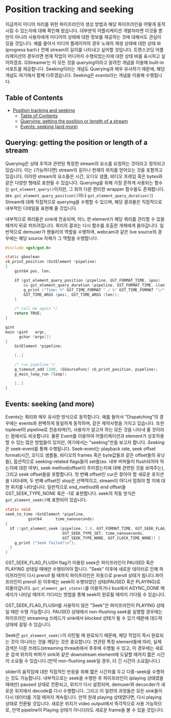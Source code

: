 # Position tracking and seeking

지금까지 미디어 처리를 위한 파이프라인의 생성 방법과 해당 파이프라인을 어떻게 동작시킬 수 있는지에 대해 확인해 왔습니다. 대부분의 어플리케이션 개발자라면 이것들 뿐만이 아니라 사용자에게 미디어의 상태에 대한 정보를 제공하는 것에 대해서도 관심이 있을 것입니다. 예를 들어서 미디어 플레이어의 경우 노래의 재생 상태에 대한 상태 바(progress bar)나 전체 stream의 길이를 나타내고 싶어할 것입니다. 트랜스코딩 어플리케이션의 경우라면 현재 작업이 어디까지 수행되었는지에 대한 상태 바를 표시하고 싶어하겠죠. GStreamer는 이 모든 것을 *querying*이라고 알려진 개념을 이용해 built-in 서포트를 제공합니다. Seeking이라는 개념도 Querying과 매우 유사하기 때문에, 해당 개념도 여기에서 함께 다루겠습니다. Seeking은 *events*라는 개념을 이용해 수행됩니다.

## Table of Contents

- [Position tracking and seeking](#position-tracking-and-seeking)
  - [Table of Contents](#table-of-contents)
  - [Querying: getting the position or length of a stream](#querying-getting-the-position-or-length-of-a-stream)
  - [Events: seeking (and more)](#events-seeking-and-more)

## Querying: getting the position or length of a stream

Querying은 상태 추적과 관련된 특정한 stream의 요소를 요청하는 것이라고 정의되고 있습니다. 이는 (가능하다면) stream의 길이나 현재의 위치를 얻어오는 것을 포함하고 있습니다. 이러한 stream의 요소들은 시간, 오디오 샘플, 비디오 프레임 혹은 bytes와 같은 다양한 형태로 표현될 수 있습니다. Querying을 위해 가장 흔하게 사용되는 함수는 `gst_element_query()`이지만, 그 외의 다른 편리한 wrapper 함수들도 존재합니다.(ex. `gst_element_query_position()`이나 `gst_element_query_duration()`) Stream에 대해 직접적으로 querying을 수행할 수 있으며, 해당 결과물은 직접적으로 내부적인 디테일을 표현해 줄 것입니다.

내부적으로 쿼리들은 sink에 전송되며, 어느 한 element가 해당 쿼리를 관리할 수 있을 때까지 뒤로 퍼뜨려집니다. 쿼리의 결과는 다시 함수를 호출한 개체에게 돌아갑니다. 일반적으로 demuxer가 핸들러의 역할을 수행하며, webcam과 같은 live source의 경우에는 해당 source 자체가 그 역할을 수행합니다.

```c
#include <gst/gst.h>

static gboolean
cb_print_position (GstElement *pipeline)
{
    gint64 pos, len;

    if (gst_element_query_position (pipeline, GST_FORMAT_TIME, &pos)
        && gst_element_query_duration (pipeline, GST_FORMAT_TIME, &len)) {
        g_print ("Time: %" GST_TIME_FORMAT " / %" GST_TIME_FORMAT "\r",
        GST_TIME_ARGS (pos), GST_TIME_ARGS (len));
    }

    /* call me again */
    return TRUE;
}

gint
main (gint   argc,
      gchar *argv[])
{
    GstElement *pipeline;

    [..]

    /* run pipeline */
    g_timeout_add (200, (GSourceFunc) cb_print_position, pipeline);
    g_main_loop_run (loop);

    [..]
}
```

## Events: seeking (and more)

Events는 쿼리와 매우 유사한 방식으로 동작합니다. 예를 들어서 "Dispatching"의 경우에는 events와 완벽하게 동일하게 동작하며, 같은 제약사항을 가지고 있습니다. 또한 toplevel의 pipeline로 전송되며(?), 사용자가 알고자 하는 모든 것을 나타내 줄 것이라는 점에서도 비슷합니다. 물론 Event를 이용하여 어플리케이션과 element가 상호작용할 수 있는 많은 방법들이 있지만, 여기에서는 "seeking"만을 보고자 합니다. *Seeking*은 seek-event를 통해 수행됩니다. Seek-event는 playback rate, seek offset format(시간, 오디오 샘플들, 비디오의 frames 혹은 byte값들과 같은 offset들의 유닛들), 옵션적으로 seeking-related flags들의 set들(ex. 내부 버퍼들이 flush되어야 하는지에 대한 여부), seek method(offset이 주어졌는지에 대해 관련된 것을 보여주는), 그리고 seek offset들을 포함합니다. 첫 번째 offset인 cur은 찾아야 할 새로운 포지션을 나타내며, 두 번째 offset인 stop은 선택적이고, stream이 어디서 멈춰야 할 지에 대한 위치를 나타냅니다. 일반적으로 end_method와 end offset을 GST_SEEK_TYPE_NONE 혹은 -1로 표현합니다. seek의 작동 방식은 `gst_element_seek()`에 표현되어 있습니다.

```c
static void
seek_to_time (GstElement *pipeline,
          gint64      time_nanoseconds)
{
  if (!gst_element_seek (pipeline, 1.0, GST_FORMAT_TIME, GST_SEEK_FLAG_FLUSH,
                         GST_SEEK_TYPE_SET, time_nanoseconds,
                         GST_SEEK_TYPE_NONE, GST_CLOCK_TIME_NONE)) {
    g_print ("Seek failed!\n");
  }
}
```

GST_SEEK_FLAG_FLUSH flag가 이용된 seek은 파이프라인이 PAUSED 혹은 PLAYING 상태일 때에만 수행되어야 합니다. "Seek" 이후에 새로운 데이터로 인해 파이프라인이 다시 preroll 될 때까지 파이프라인은 자동으로 preroll 상태가 됩니다.파이프라인이 preroll 된 이후에는 seek이 수행되었던 상태(PAUSED 혹은 PLAYING)로 되돌아갑니다. `gst_element_get_state()`를 이용하거나 bus에서 ASYNC_DONE 메세지가 나타날 때까지 기다리는 방법을 통해 seek이 완료될 때까지 기다릴 수 있습니다.

GST_SEEK_FLAG_FLUSH를 사용하지 않은 "Seek"은 파이프라인이 PLAYING 상태일 때만 수행 가능합니다. PAUSED 상태에서 non-flushing seek을 실행할 경우에는 파이프라인 streaming 쓰레드가 sink에서 blocked 상태가 될 수 있기 때문에 데드락 상태에 걸릴 수 있습니다.

Seek은 `gst_element_seek()`이 리턴될 때 완료되기 때문에, 해당 작업이 즉시 완료되는 것이 아니라는 것을 깨닫는 것은 중요합니다. 연관된 특정 element들에 따라, 실제 검색은 다른 쓰레드(streaming thread)에서 추후에 수행될 수 있고, 이 경우에는 새로운 검색 위치의 버퍼가 sink와 같은 downstream element에 도달할 때까지 짧은 시간이 소요될 수 있습니다.(만약 non-flushing seek일 경우, 더 긴 시간이 소요됩니다.)

slider의 움직임에 대한 직접적인 반응을 위해 짧은 시간차를 두고 다중-seek을 수행하는 것도 가능합니다. 내부적으로는 seek을 수행한 후 파이프라인이 (playing 상태였을 때에만) paused 상태로 전환되고, 위치가 다시 설정되며, demuxer와 decocder가 새로운 위치에서 decode를 다시 수행합니다. 그리고 이 일련의 과정들은 모든 sink들이 다시 데이터를 가질 때까지 계속됩니다. 만약 원래 playing 상태였다면, 다시 playing 상태로 전환될 것입니다. 새로운 위치가 video output에서 즉각적으로 사용 가능하므로, 만약 pipeline이 Playing 상태가 아니더라도 새로운 frame을 볼 수 있을 것입니다.
